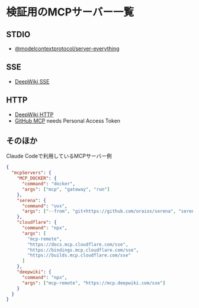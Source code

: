 # 検証用のMCPサーバー一覧

## STDIO

- [@modelcontextprotocol/server-everything](https://github.com/modelcontextprotocol/server-everything)

## SSE

- [DeepWiki SSE](https://mcp.deepwiki.com/sse)

## HTTP

- [DeepWiki HTTP](https://mcp.deepwiki.com/mcp)
- [GitHub MCP](https://api.githubcopilot.com/mcp) needs Personal Access Token

## そのほか

Claude Codeで利用しているMCPサーバー例

```json
{
  "mcpServers": {
    "MCP_DOCKER": {
      "command": "docker",
      "args": ["mcp", "gateway", "run"]
    },
    "serena": {
      "command": "uvx",
      "args": ["--from", "git+https://github.com/oraios/serena", "serena", "start-mcp-server"]
    },
    "cloudflare": {
      "command": "npx",
      "args": [
        "mcp-remote",
        "https://docs.mcp.cloudflare.com/sse",
        "https://bindings.mcp.cloudflare.com/sse",
        "https://builds.mcp.cloudflare.com/sse"
      ]
    },
    "deepwiki": {
      "command": "npx",
      "args": ["mcp-remote", "https://mcp.deepwiki.com/sse"]
    }
  }
}
```
